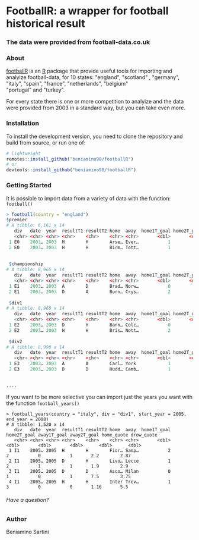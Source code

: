 # FootballR: a wrapper for football historical result 
### The data were provided from football-data.co.uk



### About 
[footballR](https://github.com/beniamino98/football) is an [R](https://www.r-project.org)
package that provide useful tools for importing and analyize football-data, for 10 states:
"england", "scotland" , "germany", "italy", "spain", "france", "netherlands", "belgium"    
"portugal" and  "turkey". 

For every state there is one or more competition to analyize and the data were provided from
2003 in a standard way, but you can take even more. 


### Installation


To install the development version, you need to clone the repository and build
from source, or run one of:

```r
# lightweight
remotes::install_github("beniamino98/footballR")
# or
devtools::install_github("beniamino98/footballR")

```


### Getting Started

It is possible to import data from a variety of data with the function: `football()`

```r
> football(country = "england")   
$premier
# A tibble: 6,161 x 14
   div   date  year  resultT1 resultT2 home  away  home1T_goal home2T_goal away1T_goal away2T_goal home_quote drow_quote
   <chr> <chr> <chr> <chr>    <chr>    <chr> <chr>       <dbl>       <dbl>       <dbl>       <dbl>      <dbl>      <dbl>
 1 E0    2003… 2003  H        H        Arse… Ever…           1           2           0           1       1.4        3.8 
 2 E0    2003… 2003  H        H        Birm… Tott…           1           1           0           0       2.38       3.25
 
 
 $championship
# A tibble: 8,965 x 14
   div   date  year  resultT1 resultT2 home  away  home1T_goal home2T_goal away1T_goal away2T_goal home_quote drow_quote
   <chr> <chr> <chr> <chr>    <chr>    <chr> <chr>       <dbl>       <dbl>       <dbl>       <dbl>      <dbl>      <dbl>
 1 E1    2003… 2003  A        D        Brad… Norw…           0           2           1           2       2.38       3.2 
 2 E1    2003… 2003  D        A        Burn… Crys…           2           2           2           3       2.25       3.25
 
 $div1
# A tibble: 8,968 x 14
   div   date  year  resultT1 resultT2 home  away  home1T_goal home2T_goal away1T_goal away2T_goal home_quote drow_quote
   <chr> <chr> <chr> <chr>    <chr>    <chr> <chr>       <dbl>       <dbl>       <dbl>       <dbl>      <dbl>      <dbl>
 1 E2    2003… 2003  D        H        Barn… Colc…           0           1           0           0       1.91       3.25
 2 E2    2003… 2003  H        H        Bris… Nott…           2           5           0           0       1.57       3.4 
 
 $div2
# A tibble: 8,990 x 14
   div   date  year  resultT1 resultT2 home  away  home1T_goal home2T_goal away1T_goal away2T_goal home_quote drow_quote
   <chr> <chr> <chr> <chr>    <chr>    <chr> <chr>       <dbl>       <dbl>       <dbl>       <dbl>      <dbl>      <dbl>
 1 E3    2003… 2003  A        A        Carl… York            1           1           2           2       2.1        3.25
 2 E3    2003… 2003  D        D        Hudd… Camb…           1           2           1           2       1.73       3.5 
 

.... 

```

If you want to be more selective you can import just the years you want with the function `football_years()`
```
> football_years(country = "italy", div = "div1", start_year = 2005, end_year = 2008)
# A tibble: 1,520 x 14
   div   date  year  resultT1 resultT2 home  away  home1T_goal home2T_goal away1T_goal away2T_goal home_quote drow_quote
   <chr> <chr> <chr> <chr>    <chr>    <chr> <chr>       <dbl>       <dbl>       <dbl>       <dbl>      <dbl>      <dbl>
 1 I1    2005… 2005  H        H        Fior… Samp…           2           2           0           1       2.2        2.87
 2 I1    2005… 2005  D        H        Livo… Lecce           1           2           1           1       1.9        2.9 
 3 I1    2005… 2005  D        D        Asco… Milan           0           1           0           1       7.5        3.75
 4 I1    2005… 2005  H        H        Inter Trev…           1           3           0           0       1.16       5.5 

```



###### Have a question?


### Author

Beniamino Sartini

